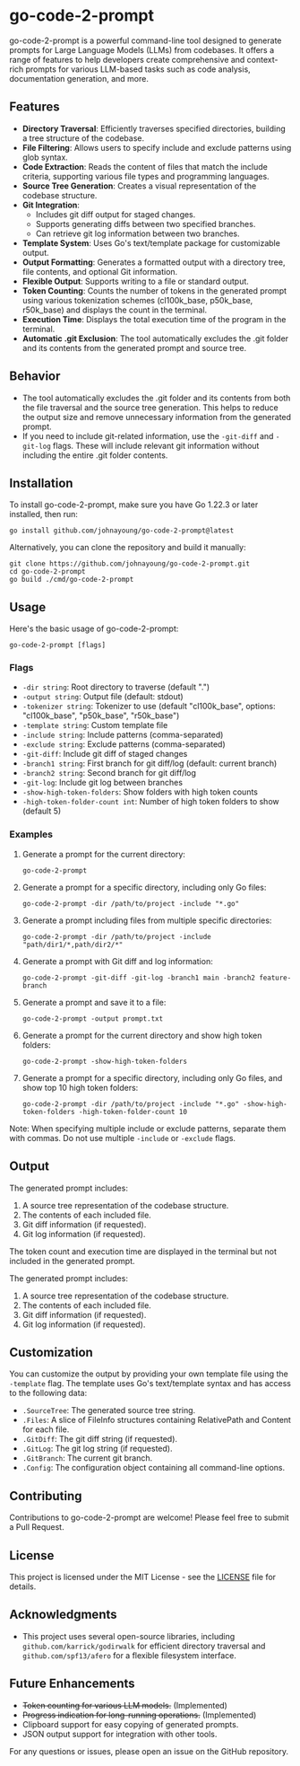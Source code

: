 # go-code-2-prompt

go-code-2-prompt is a powerful command-line tool designed to generate prompts for Large Language Models (LLMs) from codebases. It offers a range of features to help developers create comprehensive and context-rich prompts for various LLM-based tasks such as code analysis, documentation generation, and more.

## Features

- **Directory Traversal**: Efficiently traverses specified directories, building a tree structure of the codebase.
- **File Filtering**: Allows users to specify include and exclude patterns using glob syntax.
- **Code Extraction**: Reads the content of files that match the include criteria, supporting various file types and programming languages.
- **Source Tree Generation**: Creates a visual representation of the codebase structure.
- **Git Integration**: 
  - Includes git diff output for staged changes.
  - Supports generating diffs between two specified branches.
  - Can retrieve git log information between two branches.
- **Template System**: Uses Go's text/template package for customizable output.
- **Output Formatting**: Generates a formatted output with a directory tree, file contents, and optional Git information.
- **Flexible Output**: Supports writing to a file or standard output.
- **Token Counting**: Counts the number of tokens in the generated prompt using various tokenization schemes (cl100k_base, p50k_base, r50k_base) and displays the count in the terminal.
- **Execution Time**: Displays the total execution time of the program in the terminal.
- **Automatic .git Exclusion**: The tool automatically excludes the .git folder and its contents from the generated prompt and source tree.

## Behavior

- The tool automatically excludes the .git folder and its contents from both the file traversal and the source tree generation. This helps to reduce the output size and remove unnecessary information from the generated prompt.
- If you need to include git-related information, use the `-git-diff` and `-git-log` flags. These will include relevant git information without including the entire .git folder contents.

## Installation

To install go-code-2-prompt, make sure you have Go 1.22.3 or later installed, then run:

```
go install github.com/johnayoung/go-code-2-prompt@latest
```

Alternatively, you can clone the repository and build it manually:

```
git clone https://github.com/johnayoung/go-code-2-prompt.git
cd go-code-2-prompt
go build ./cmd/go-code-2-prompt
```

## Usage

Here's the basic usage of go-code-2-prompt:

```
go-code-2-prompt [flags]
```

### Flags

- `-dir string`: Root directory to traverse (default ".")
- `-output string`: Output file (default: stdout)
- `-tokenizer string`: Tokenizer to use (default "cl100k_base", options: "cl100k_base", "p50k_base", "r50k_base")
- `-template string`: Custom template file
- `-include string`: Include patterns (comma-separated)
- `-exclude string`: Exclude patterns (comma-separated)
- `-git-diff`: Include git diff of staged changes
- `-branch1 string`: First branch for git diff/log (default: current branch)
- `-branch2 string`: Second branch for git diff/log
- `-git-log`: Include git log between branches
- `-show-high-token-folders`: Show folders with high token counts
- `-high-token-folder-count int`: Number of high token folders to show (default 5)

### Examples

1. Generate a prompt for the current directory:
   ```
   go-code-2-prompt
   ```

2. Generate a prompt for a specific directory, including only Go files:
   ```
   go-code-2-prompt -dir /path/to/project -include "*.go"
   ```

3. Generate a prompt including files from multiple specific directories:
   ```
   go-code-2-prompt -dir /path/to/project -include "path/dir1/*,path/dir2/*"
   ```

4. Generate a prompt with Git diff and log information:
   ```
   go-code-2-prompt -git-diff -git-log -branch1 main -branch2 feature-branch
   ```

5. Generate a prompt and save it to a file:
   ```
   go-code-2-prompt -output prompt.txt
   ```

6. Generate a prompt for the current directory and show high token folders:
   ```
   go-code-2-prompt -show-high-token-folders
   ```

7. Generate a prompt for a specific directory, including only Go files, and show top 10 high token folders:
   ```
   go-code-2-prompt -dir /path/to/project -include "*.go" -show-high-token-folders -high-token-folder-count 10
   ```

Note: When specifying multiple include or exclude patterns, separate them with commas. Do not use multiple `-include` or `-exclude` flags.

## Output

The generated prompt includes:

1. A source tree representation of the codebase structure.
2. The contents of each included file.
3. Git diff information (if requested).
4. Git log information (if requested).

The token count and execution time are displayed in the terminal but not included in the generated prompt.

The generated prompt includes:

1. A source tree representation of the codebase structure.
2. The contents of each included file.
3. Git diff information (if requested).
4. Git log information (if requested).

## Customization

You can customize the output by providing your own template file using the `-template` flag. The template uses Go's text/template syntax and has access to the following data:

- `.SourceTree`: The generated source tree string.
- `.Files`: A slice of FileInfo structures containing RelativePath and Content for each file.
- `.GitDiff`: The git diff string (if requested).
- `.GitLog`: The git log string (if requested).
- `.GitBranch`: The current git branch.
- `.Config`: The configuration object containing all command-line options.

## Contributing

Contributions to go-code-2-prompt are welcome! Please feel free to submit a Pull Request.

## License

This project is licensed under the MIT License - see the [LICENSE](LICENSE) file for details.

## Acknowledgments

- This project uses several open-source libraries, including `github.com/karrick/godirwalk` for efficient directory traversal and `github.com/spf13/afero` for a flexible filesystem interface.

## Future Enhancements

- ~~Token counting for various LLM models.~~ (Implemented)
- ~~Progress indication for long-running operations.~~ (Implemented)
- Clipboard support for easy copying of generated prompts.
- JSON output support for integration with other tools.

For any questions or issues, please open an issue on the GitHub repository.